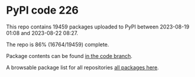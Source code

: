 # PyPI code 226

This repo contains 19459 packages uploaded to PyPI between 
2023-08-19 01:08 and 2023-08-22 08:27.

The repo is 86% (16764/19459) complete.

Package contents can be found [in the code branch](https://github.com/pypi-data/pypi-mirror-226/tree/code/packages).

A browsable package list for all repositories [all packages here](https://pypi-data.github.io/website/repositories/pypi-mirror-226).


